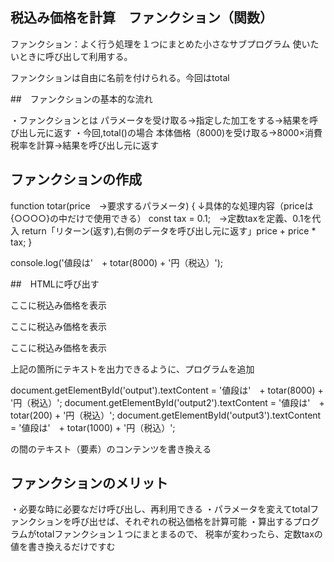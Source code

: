 ## 税込み価格を計算　ファンクション（関数）

ファンクション：よく行う処理を１つにまとめた小さなサブプログラム
使いたいときに呼び出して利用する。

ファンクションは自由に名前を付けられる。今回はtotal

##　ファンクションの基本的な流れ

・ファンクションとは
パラメータを受け取る→指定した加工をする→結果を呼び出し元に返す
・今回,total()の場合
本体価格（8000)を受け取る→8000×消費税率を計算→結果を呼び出し元に返す

## ファンクションの作成

function totar(price　→要求するパラメータ) {
   ↓具体的な処理内容（priceは{○○○○}の中だけで使用できる）
    const tax = 0.1;　→定数taxを定義、0.1を代入
    return「リターン(返す),右側のデータを呼び出し元に返す」price + price * tax;
}

console.log('値段は'　+ totar(8000) + '円（税込）');

##　HTMLに呼び出す

  <section>
<p id="output">ここに税込み価格を表示</p>
<p id="output2">ここに税込み価格を表示</p>
<p id="output3">ここに税込み価格を表示</p>
  </section>
  上記の箇所にテキストを出力できるように、プログラムを追加


  document.getElementById('output').textContent = '値段は'　+ totar(8000) + '円（税込）';
document.getElementById('output2').textContent = '値段は'　+ totar(200) + '円（税込）';
document.getElementById('output3').textContent = '値段は'　+ totar(1000) + '円（税込）';
<p></p>の間のテキスト（要素）のコンテンツを書き換える

## ファンクションのメリット

・必要な時に必要なだけ呼び出し、再利用できる
・パラメータを変えてtotalファンクションを呼び出せば、それぞれの税込価格を計算可能
・算出するプログラムがtotalファンクション１つにまとまるので、
税率が変わったら、定数taxの値を書き換えるだけですむ